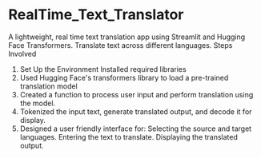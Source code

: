 # RealTime_Text_Translator
A lightweight, real time text translation app using Streamlit and Hugging Face Transformers. Translate text across different languages.
Steps Involved
1. Set Up the Environment
   Installed required libraries
2. Used Hugging Face's transformers library to load a pre-trained translation model
3. Created a function to process user input and perform translation using the model.
4. Tokenized the input text, generate translated output, and decode it for display.
5. Designed a user friendly interface for:
    Selecting the source and target languages.
    Entering the text to translate.
    Displaying the translated output.
       

